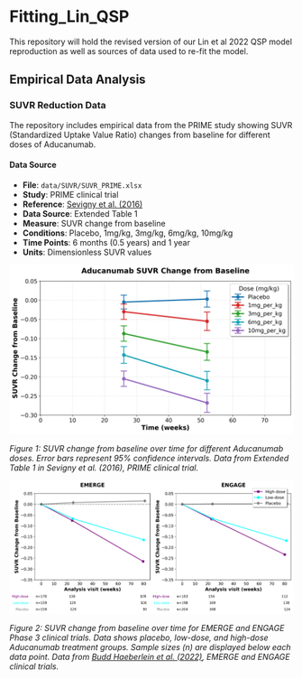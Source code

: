 # Fitting_Lin_QSP

This repository will hold the revised version of our Lin et al 2022 QSP model reproduction as well as sources of data used to re-fit the model.

## Empirical Data Analysis

### SUVR Reduction Data

The repository includes empirical data from the PRIME study showing SUVR (Standardized Uptake Value Ratio) changes from baseline for different doses of Aducanumab.

#### Data Source
- **File**: `data/SUVR/SUVR_PRIME.xlsx`
- **Study**: PRIME clinical trial
- **Reference**: [Sevigny et al. (2016)](https://www.nature.com/articles/nature19323)
- **Data Source**: Extended Table 1
- **Measure**: SUVR change from baseline
- **Conditions**: Placebo, 1mg/kg, 3mg/kg, 6mg/kg, 10mg/kg
- **Time Points**: 6 months (0.5 years) and 1 year
- **Units**: Dimensionless SUVR values



![SUVR Reduction from PRIME Study](figures/empirical_data/PRIME_SUVR_Reduction.png)

*Figure 1: SUVR change from baseline over time for different Aducanumab doses. Error bars represent 95% confidence intervals. Data from Extended Table 1 in Sevigny et al. (2016), PRIME clinical trial.*

![SUVR Reduction from EMERGE and ENGAGE Studies](figures/empirical_data/EMERGE_ENGAGE_SUVR_Reduction.png)

*Figure 2: SUVR change from baseline over time for EMERGE and ENGAGE Phase 3 clinical trials. Data shows placebo, low-dose, and high-dose Aducanumab treatment groups. Sample sizes (n) are displayed below each data point. Data from [Budd Haeberlein et al. (2022)](https://doi.org/10.14283/jpad.2022.30), EMERGE and ENGAGE clinical trials.* 
